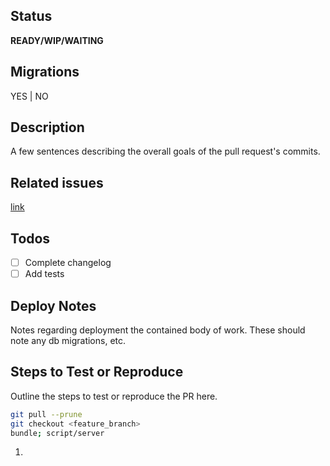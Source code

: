 ## Status
**READY/WIP/WAITING**

## Migrations
YES | NO

## Description
A few sentences describing the overall goals of the pull request's commits.

## Related issues
[link]()

## Todos
- [ ] Complete changelog
- [ ] Add tests

## Deploy Notes
Notes regarding deployment the contained body of work.  These should note any
db migrations, etc.

## Steps to Test or Reproduce
Outline the steps to test or reproduce the PR here.

```sh
git pull --prune
git checkout <feature_branch>
bundle; script/server
```

1. 
